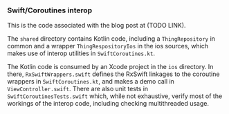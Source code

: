 ### Swift/Coroutines interop

This is the code associated with the blog post at (TODO LINK). 

The `shared` directory contains Kotlin code, including a `ThingRepository` in common and a wrapper `ThingRespositoryIos` in the ios sources, which makes use of interop utilities in `SwiftCoroutines.kt`. 

The Kotlin code is consumed by an Xcode project in the `ios` directory. In there, `RxSwiftWrappers.swift` defines the RxSwift linkages to the coroutine wrappers in `SwiftCoroutines.kt`, and makes a demo call in `ViewController.swift`. There are also unit tests in `SwiftCoroutinesTests.swift` which, while not exhaustive, verify most of the workings of the interop code, including checking multithreaded usage.